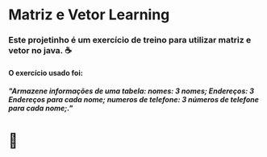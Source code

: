 # Matriz e Vetor Learning

### Este projetinho é um exercício de treino para utilizar matriz e vetor no java. :coffee:

#### O exercício usado foi:

##### *"Armazene informações de uma tabela: nomes: 3 nomes; Endereços: 3 Endereços para cada nome; numeros de telefone: 3 números de telefone para cada nome;."*

# :book: 

